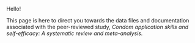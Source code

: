 Hello!

This page is here to direct you towards the data files and documentation associated with the peer-reviewed study, <i>Condom application skills and self-efficacy: A systematic review and meta-analysis<i>. 
